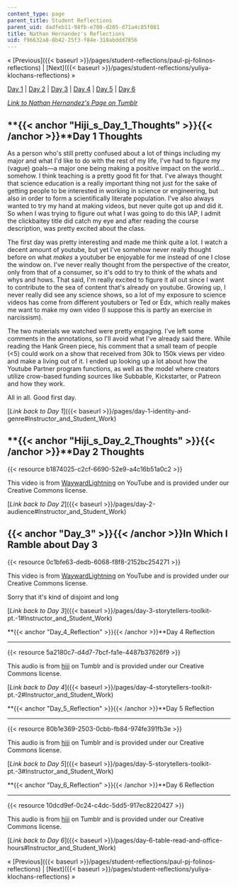 ```yaml
---
content_type: page
parent_title: Student Reflections
parent_uid: dadfeb11-98fb-e700-d205-d71a4c85f081
title: Nathan Hernandez's Reflections
uid: f96632a8-8b42-25f3-f84e-318abddd7856
---
```


« [Previous]({{< baseurl >}}/pages/student-reflections/paul-pj-folinos-reflections) | [Next]({{< baseurl >}}/pages/student-reflections/yuliya-klochans-reflections) »

[Day 1](#Hiji_s_Day_1_Thoughts) | [Day 2](#Hiji_s_Day_2_Thoughts) | [Day 3](#Day_3) | [Day 4](#Day_4_Reflection) | [Day 5](#Day_5_Reflection) | [Day 6](#Day_6_Reflection)

[_Link to_ _Nathan Hernandez's Page on Tumblr_](http://mit219.tumblr.com/tagged/hiji)

**{{< anchor "Hiji_s_Day_1_Thoughts" >}}{{< /anchor >}}**Day 1 Thoughts
-----------------------------------------------------------------------

As a person who's still pretty confused about a lot of things including my major and what I'd like to do with the rest of my life, I've had to figure my (vague) goals—a major one being making a positive impact on the world…somehow. I think teaching is a pretty good fit for that. I've always thought that science education is a really important thing not just for the sake of getting people to be interested in working in science or engineering, but also in order to form a scientifically literate population. I've also always wanted to try my hand at making videos, but never quite got up and did it. So when I was trying to figure out what I was going to do this IAP, I admit the clickbaitey title did catch my eye and after reading the course description, was pretty excited about the class.

The first day was pretty interesting and made me think quite a lot. I watch a decent amount of youtube, but yet I've somehow never really thought before on what _makes_ a youtuber be enjoyable for me instead of one I close the window on. I've never really thought from the perspective of the creator, only from that of a consumer, so it's odd to try to think of the whats and whys and hows. That said, I'm really excited to figure it all out since I want to contribute to the sea of content that's already on youtube. Growing up, I never really did see any science shows, so a lot of my exposure to science videos has come from different youtubers or Ted or Edx, which really makes me want to make my own video (I suppose this is partly an exercise in narcissism).

The two materials we watched were pretty engaging. I've left some comments in the annotations, so I'll avoid what I've already said there. While reading the Hank Green piece, his comment that a small team of people (<5) could work on a show that received from 30k to 150k views per video and make a living out of it. I ended up looking up a lot about how the Youtube Partner program functions, as well as the model where creators utilize crow-based funding sources like Subbable, Kickstarter, or Patreon and how they work.

All in all. Good first day.

[_Link back to Day 1_]({{< baseurl >}}/pages/day-1-identity-and-genre#Instructor_and_Student_Work)

**{{< anchor "Hiji_s_Day_2_Thoughts" >}}{{< /anchor >}}**Day 2 Thoughts
-----------------------------------------------------------------------

{{< resource b1874025-c2cf-6690-52e9-a4c16b51a0c2 >}}

This video is from [WaywardLightning](https://www.youtube.com/channel/UC1vNk_LtxsFjmerk7_M7HJg) on YouTube and is provided under our Creative Commons license.

[_Link back to Day 2_]({{< baseurl >}}/pages/day-2-audience#Instructor_and_Student_Work)

{{< anchor "Day_3" >}}{{< /anchor >}}In Which I Ramble about Day 3
------------------------------------------------------------------

{{< resource 0c1bfe63-dedb-6068-f8f8-2152bc254271 >}}

This video is from [WaywardLightning](https://www.youtube.com/channel/UC1vNk_LtxsFjmerk7_M7HJg) on YouTube and is provided under our Creative Commons license.

Sorry that it's kind of disjoint and long

[_Link back to Day 3_]({{< baseurl >}}/pages/day-3-storytellers-toolkit-pt.-1#Instructor_and_Student_Work)

**{{< anchor "Day_4_Reflection" >}}{{< /anchor >}}**Day 4 Reflection  

-----------------------------------------------------------------------

{{< resource 5a2180c7-d4d7-7bcf-fa1e-4487b37626f9 >}}

This audio is from [hiji](http://mit219.tumblr.com/tagged/hiji) on Tumblr and is provided under our Creative Commons license.

[_Link back to Day 4_]({{< baseurl >}}/pages/day-4-storytellers-toolkit-pt.-2#Instructor_and_Student_Work)

**{{< anchor "Day_5_Reflection" >}}{{< /anchor >}}**Day 5 Reflection  

-----------------------------------------------------------------------

{{< resource 80b1e369-2503-0cbb-fb84-974fe391fb3e >}}

This audio is from [hiji](http://mit219.tumblr.com/tagged/hiji) on Tumblr and is provided under our Creative Commons license.

[_Link back to Day 5_]({{< baseurl >}}/pages/day-5-storytellers-toolkit-pt.-3#Instructor_and_Student_Work)

**{{< anchor "Day_6_Reflection" >}}{{< /anchor >}}**Day 6 Reflection  

-----------------------------------------------------------------------

{{< resource 10dcd9ef-0c24-c4dc-5dd5-917ec8220427 >}}

This audio is from [hiji](http://mit219.tumblr.com/tagged/hiji) on Tumblr and is provided under our Creative Commons license.

[_Link back to Day 6_]({{< baseurl >}}/pages/day-6-table-read-and-office-hours#Instructor_and_Student_Work)

« [Previous]({{< baseurl >}}/pages/student-reflections/paul-pj-folinos-reflections) | [Next]({{< baseurl >}}/pages/student-reflections/yuliya-klochans-reflections) »